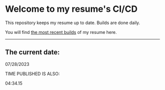 # Welcome to my resume's CI/CD
This repository keeps my resume up to date. Builds are done daily.
  
You will find [the most recent builds](output/) of my resume here.
* * *
 
## The current date:  
 07/28/2023 
   
  
  
 TIME PUBLISHED IS ALSO: 
  
 04:34.15 
  
  

